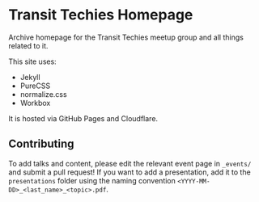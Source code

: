# Transit Techies Homepage

Archive homepage for the Transit Techies meetup group and all things related to it.

This site uses:

* Jekyll
* PureCSS
* normalize.css
* Workbox

It is hosted via GitHub Pages and Cloudflare.

## Contributing

To add talks and content, please edit the relevant event page in `_events/` and submit a pull request! If you want to add a presentation, add it to the `presentations` folder using the naming convention `<YYYY-MM-DD>_<last_name>_<topic>.pdf`.
